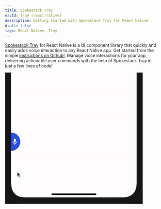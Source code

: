 ```yaml
---
title: Spokestack Tray
navId: Tray (react-native)
description: Getting started with Spokestack Tray for React Native
draft: false
tags: React Native, Tray
---
```


[Spokestack Tray](/docs/concepts/tray) for React Native is a UI component library that quickly and easily adds voice interaction to any React Native app. Get started from the simple [instructions on Github!](https://github.com/spokestack/react-native-spokestack-tray#installation). Manage voice interactions for your app, delivering actionable user commands with the help of Spokestack Tray in just a few lines of code!

[![Spokestack Tray for React Native in action](https://github.com/spokestack/react-native-spokestack-tray/raw/develop/example/tray_example.gif)](https://github.com/spokestack/react-native-spokestack-tray/raw/develop/example/tray_example.gif)
